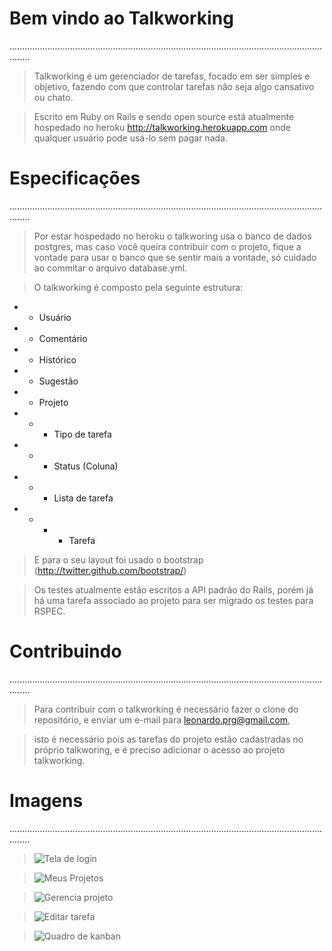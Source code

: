 Bem vindo ao Talkworking
========================
....................................................................................................................................

>Talkworking é um gerenciador de tarefas, focado em ser simples e objetivo, fazendo com que controlar tarefas não seja algo cansativo ou chato.

>Escrito em Ruby on Rails e sendo open source está atualmente hospedado no heroku http://talkworking.herokuapp.com onde qualquer usuário pode usá-lo sem pagar nada.

Especificações
==============
....................................................................................................................................

> Por estar hospedado no heroku o talkworing usa o banco de dados postgres,  mas caso você queira contribuir com o projeto, fique a vontade para usar o banco que se sentir  mais a vontade, só cuidado ao commitar o arquivo database.yml.


> O talkworking é composto pela seguinte estrutura:

* - Usuário
* - Comentário
* - Histórico
* - Sugestão
* - Projeto
* - - Tipo de tarefa
* - - Status (Coluna)
* - - Lista de tarefa
* - - - Tarefa

> E para o seu layout foi usado o bootstrap (http://twitter.github.com/bootstrap/)

> Os testes atualmente estão escritos a API padrão do Rails, porém já há uma tarefa associado ao projeto para ser migrado os testes para RSPEC.

Contribuindo
============
....................................................................................................................................

> Para contribuir com o talkworking é necessário fazer o clone do repositório, e enviar um e-mail para leonardo.prg@gmail.com,

> isto é necessário pois as tarefas do projeto estão cadastradas no próprio talkworing, e é preciso adicionar o acesso ao projeto talkworking.

Imagens
==============
....................................................................................................................................


> ![Tela de login](https://raw.github.com/leonardoprg/talkworking/master/public/talkworking/login.png)


> ![Meus Projetos](https://raw.github.com/leonardoprg/talkworking/master/public/talkworking/projetos.png)


> ![Gerencia projeto](https://raw.github.com/leonardoprg/talkworking/master/public/talkworking/show_projeto.png)


> ![Editar tarefa](https://raw.github.com/leonardoprg/talkworking/master/public/talkworking/edit_tarefa.png)


> ![Quadro de kanban](https://raw.github.com/leonardoprg/talkworking/master/public/talkworking/kanban.png)
